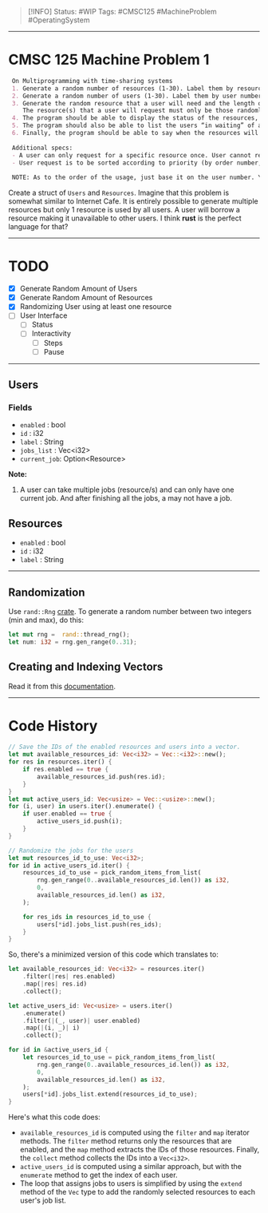 > [!INFO]
> Status: #WIP
> Tags: #CMSC125 #MachineProblem #OperatingSystem

----
# CMSC 125 Machine Problem 1

```markdown
 On Multiprogramming with time-sharing systems
 1. Generate a random number of resources (1-30). Label them by resource number, between 1-30.
 2. Generate a random number of users (1-30). Label them by user number between, 1-30.
 3. Generate the random resource that a user will need and the length of the time that the user will use the resource (1-30 seconds).
    The resource(s) that a user will request must only be those randomly generated resources (from #1).
 4. The program should be able to display the status of the resources, including the user currently using the resource, the time (or time left) that the user needs to use the resource.
 5. The program should also be able to list the users “in waiting” of a resource, if there are any, and when these users will be able to start using the resource.
 6. Finally, the program should be able to say when the resources will be free of users (meaning, no user needs to use the resource).
 
 Additional specs:
 - A user can only request for a specific resource once. User cannot request for a resource multiple times.
 - User request is to be sorted according to priority (by order number, in increasing order)
 
 NOTE: As to the order of the usage, just base it on the user number. You may use any language for implementation.
```
Create a struct of `Users` and `Resources`. Imagine that this problem is somewhat similar to Internet Cafe. It is entirely possible to generate multiple resources but only 1 resource is used by all users. A user will borrow a resource making it unavailable to other users. I think **rust** is the perfect language for that?

---
# TODO
- [x] Generate Random Amount of Users
- [x] Generate Random Amount of Resources
- [x] Randomizing User using at least one resource
- [ ] User Interface
	- [ ] Status
	- [ ] Interactivity
		- [ ] Steps
		- [ ] Pause

---
## Users
### Fields
- `enabled` : bool
- `id` : i32
- `label` : String
- `jobs_list` : Vec\<i32\>
- `current_job`: Option\<Resource\>

**Note:**
1. A user can take multiple jobs (resource/s) and can only have one current job. And after finishing all the jobs, a may not have a job.

## Resources
- `enabled` : bool
- `id` : i32
- `label` : String

---
## Randomization
Use `rand::Rng` [crate](https://rust-lang-nursery.github.io/rust-cookbook/algorithms/randomness.html). To generate a random number between two integers (min and max), do this:
```rust
let mut rng =  rand::thread_rng();
let num: i32 = rng.gen_range(0..31);
```

## Creating and Indexing Vectors
Read it from this [documentation](https://doc.rust-lang.org/book/ch08-01-vectors.html).

---
# Code History
```rust
// Save the IDs of the enabled resources and users into a vector.
let mut available_resources_id: Vec<i32> = Vec::<i32>::new();
for res in resources.iter() {
	if res.enabled == true {
		available_resources_id.push(res.id);
	}
}
let mut active_users_id: Vec<usize> = Vec::<usize>::new();
for (i, user) in users.iter().enumerate() {
	if user.enabled == true {
		active_users_id.push(i);
	}
}

// Randomize the jobs for the users
let mut resources_id_to_use: Vec<i32>;
for id in active_users_id.iter() {
	resources_id_to_use = pick_random_items_from_list(
		rng.gen_range(0..available_resources_id.len()) as i32,
		0,
		available_resources_id.len() as i32,
	);

	for res_ids in resources_id_to_use {
		users[*id].jobs_list.push(res_ids);
	}
}
```
So, there's a minimized version of this code which translates to:
```rust
let available_resources_id: Vec<i32> = resources.iter()
    .filter(|res| res.enabled)
    .map(|res| res.id)
    .collect();

let active_users_id: Vec<usize> = users.iter()
    .enumerate()
    .filter(|(_, user)| user.enabled)
    .map(|(i, _)| i)
    .collect();

for id in &active_users_id {
    let resources_id_to_use = pick_random_items_from_list(
        rng.gen_range(0..available_resources_id.len()) as i32,
        0,
        available_resources_id.len() as i32,
    );
    users[*id].jobs_list.extend(resources_id_to_use);
}
```
Here's what this code does:
-   `available_resources_id` is computed using the `filter` and `map` iterator methods. The `filter` method returns only the resources that are enabled, and the `map` method extracts the IDs of those resources. Finally, the `collect` method collects the IDs into a `Vec<i32>`.
-   `active_users_id` is computed using a similar approach, but with the `enumerate` method to get the index of each user.
-   The loop that assigns jobs to users is simplified by using the `extend` method of the `Vec` type to add the randomly selected resources to each user's job list.